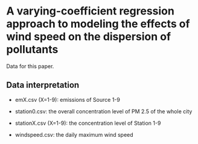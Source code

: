# A varying-coefficient regression approach to modeling the effects of wind speed on the dispersion of pollutants

Data for this paper.

## Data interpretation

- emX.csv (X=1-9): emissions of Source 1-9

- station0.csv: the overall concentration level of PM 2.5 of the whole city

- stationX.csv (X=1-9): the concentration level of Station 1-9

- windspeed.csv: the daily maximum wind speed
